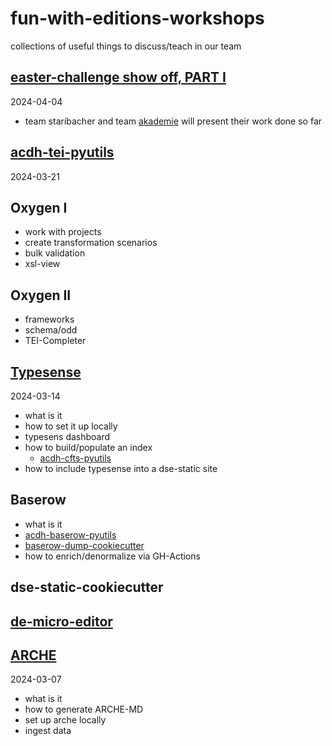 # fun-with-editions-workshops
collections of useful things to discuss/teach in our team

## [easter-challenge show off, PART I](https://github.com/fun-with-editions/easter-cookiecutter-challenge/blob/main/README.md)
2024-04-04
* team staribacher and team [akademie](https://fun-with-editions.github.io/akademie-static/) will present their work done so far

## [acdh-tei-pyutils](acdh-tei-pyutils/README.md)
2024-03-21

## Oxygen I
* work with projects
* create transformation scenarios
* bulk validation
* xsl-view

## Oxygen II
* frameworks
* schema/odd
* TEI-Completer

## [Typesense](typesense/typesense.md)
2024-03-14
* what is it
* how to set it up locally
* typesens dashboard
* how to build/populate an index
    * [acdh-cfts-pyutils](https://github.com/acdh-oeaw/acdh-cfts-pyutils/tree/master)
* how to include typesense into a dse-static site

## Baserow
* what is it
* [acdh-baserow-pyutils](https://github.com/acdh-oeaw/acdh-baserow-pyutils)
* [baserow-dump-cookiecutter](https://github.com/acdh-oeaw/baserow-dump-cookiecutter)
* how to enrich/denormalize via GH-Actions

## dse-static-cookiecutter

## [de-micro-editor](https://github.com/acdh-oeaw/de-micro-editor)
  
## [ARCHE](arche-localhost.md)
2024-03-07
* what is it
* how to generate ARCHE-MD
* set up arche locally
* ingest data
